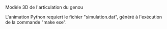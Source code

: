 Modèle 3D de l'articulation du genou

L'animation Python requiert le fichier "simulation.dat", généré à l'exécution de la commande "make exe".
